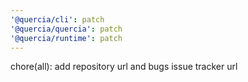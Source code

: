 ```yaml
---
'@quercia/cli': patch
'@quercia/quercia': patch
'@quercia/runtime': patch
---
```


chore(all): add repository url and bugs issue tracker url
